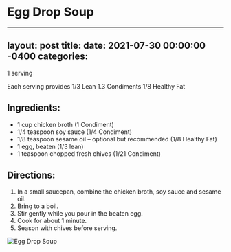 # Egg Drop Soup 
---
layout: post
title: 
date:   2021-07-30 00:00:00 -0400
categories: 
---
1 serving 

Each serving provides 
1/3 Lean
1.3 Condiments 
1/8 Healthy Fat

## Ingredients:
* 1 cup chicken broth (1 Condiment)
* 1/4 teaspoon soy sauce (1/4 Condiment)
* 1/8 teaspoon sesame oil – optional but recommended (1/8 Healthy Fat)
* 1 egg, beaten (1/3 lean)
* 1 teaspoon chopped fresh chives (1/21 Condiment)

## Directions:
1. In a small saucepan, combine the chicken broth, soy sauce and sesame oil.
2. Bring to a boil.
3. Stir gently while you pour in the beaten egg.
4. Cook for about 1 minute.
5. Season with chives before serving.

![Egg Drop Soup](/images/Egg%20Drop%20Soup.png)

